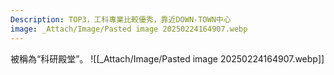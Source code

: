```yaml
---
Description: TOP3，工科專業比較優秀，靠近DOWN-TOWN中心
image: _Attach/Image/Pasted image 20250224164907.webp
---
```

被稱為“科研殿堂”。
![[_Attach/Image/Pasted image 20250224164907.webp]]